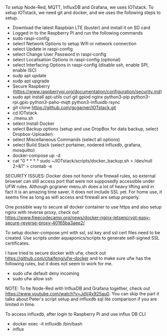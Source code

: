 To setup Node-Red, MQTT, InfluxDB and Grafana, we uses IOTstack.
To setup IOTstack, we need git and docker, and we uses the
following steps to setup.

* Download the latest Raspbian LTE (buster) and install it on SD card
* Logged in to the Raspberry Pi and run the following commands
* sudo raspi-config
* select Network Options to setup Wifi or network connection
* select Update in raspi-config
* select Change User Password in raspi-config
* select Localisation Options in raspi-config (optional)
* select Interfacing Options in raspi-config (disable ssh, enable SPI, enable ISC)
* sudp apt update
* sudp apt upgrade
* Secure Raspberry (https://www.raspberrypi.org/documentation/configuration/security.md)
* sudo apt install apt-utils curl git gpiod nginx python3-pip python3-rpi.gpio python3-paho-mqtt python3-influxdb rsync 
* git clone https://github.com/gcgarner/IOTstack.git
* cd IOTstack
* ./menu.sh
*   select Install Docker 
*   select Backup options (setup and use DropBox for data backup, select Dropbox-Uploader)
*   select Miscellaneous Commands (select all options)
*   select Build Stack (select portainer, nodered influxdb, grafana, mosquitto)
* docker-compose up -d
* cat "0 * * * * sudo ~/IOTstack/scripts/docker_backup.sh > /dev/null 2>&1" > crontab -e

SECURITY ISSUES:
Docker does not honor ufw firewall rules, so external browser can still access port that were not supposedly accessible under UFW rules. Although gcgraner menu.sh does a lot of heavy lifting and in fact it is an amazing time saver, it does not include SSL yet. For home use, it seems fine as long as wifi access and firewall are setup properly.

One possible way to secure all docker container to use https and also setup nginx with reverse proxy, check out https://www.freecodecamp.org/news/docker-nginx-letsencrypt-easy-secure-reverse-proxy-40165ba3aee2/

To setup docker-compose.yml with ssl, ssl key and ssl cert files need to be created. Use scripts under aquaponics/scripts to generate self-signed SSL certificates.

I have tried to secure docker with ufw, check out https://github.com/chaifeng/ufw-docker and to make sure ufw has the following rules, but it does not seem to work for me.
* sudo ufw default deny incoming
* sudo ufw allow ssh

NOTE:
To tie Node-Red with InfluxDB and Grafana together, check out https://www.youtube.com/watch?v=JdV4x925au0.  You can skip the part it talks about Peter's script setup and influxdb sql lite comparison if you are limited in time.

To access influxdb, after login to Raspberry Pi and use influx DB CLI
* docker exec -it influxdb /bin/bash
* influx

